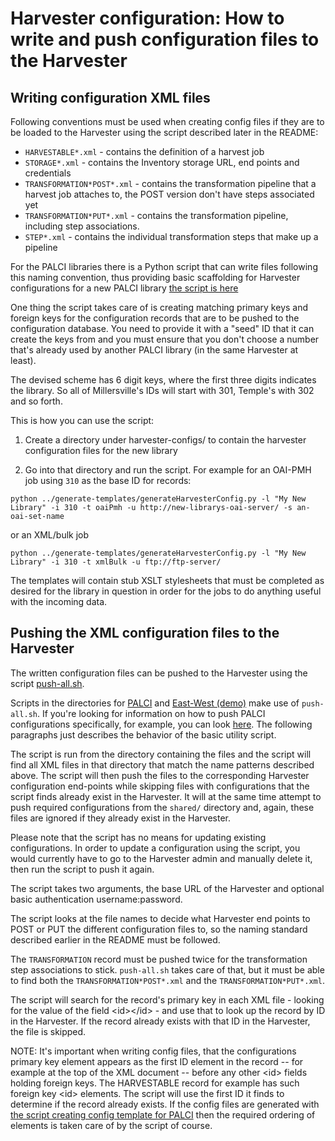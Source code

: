 # Harvester configuration: How to write and push configuration files to the Harvester

## Writing configuration XML files

Following conventions must be used when creating config files if they are to be loaded to the Harvester using the script described later in the README:

- `HARVESTABLE*.xml`  - contains the definition of a harvest job
- `STORAGE*.xml` - contains the Inventory storage URL, end points and credentials
- `TRANSFORMATION*POST*.xml` - contains the transformation pipeline that a harvest job attaches to, the POST version don't have steps associated yet
- `TRANSFORMATION*PUT*.xml` - contains the transformation pipeline, including step associations.
- `STEP*.xml` - contains the individual transformation steps that make up a pipeline

For the PALCI libraries there is a Python script that can write files following this naming convention, thus providing basic scaffolding for Harvester configurations for a new PALCI library [the script is here](../../palci/harvester-configs/generate-templates/generateHarvesterConfig.py)

One thing the script takes care of is creating matching primary keys and foreign keys for the configuration records that are to be pushed to the configuration database. You need to provide it with a "seed" ID that it can create the keys from and you must ensure that you don't choose a number that's already used by another PALCI library (in the same Harvester at least).

The devised scheme has 6 digit keys, where the first three digits indicates the library. So all of Millersville's IDs will start with 301, Temple's with 302 and so forth.

This is how you can use the script:

1) Create a directory under harvester-configs/ to contain the harvester configuration files for the new library

2) Go into that directory and run the script. For example for an OAI-PMH job using `310` as the base ID for records:

  `python ../generate-templates/generateHarvesterConfig.py -l "My New Library" -i 310 -t oaiPmh -u http://new-librarys-oai-server/ -s an-oai-set-name`

or an XML/bulk job

  `python ../generate-templates/generateHarvesterConfig.py -l "My New Library" -i 310 -t xmlBulk -u ftp://ftp-server/`

The templates will contain stub XSLT stylesheets that must be completed as desired for the library in question in order for the jobs to do anything useful with the incoming data.

## Pushing the XML configuration files to the Harvester
The written configuration files can be pushed to the Harvester using the script [push-all.sh](push-all.sh). 

Scripts in the directories for [PALCI](/palci/harvester-configs) and [East-West (demo)](/east-west/harvesting) make use of `push-all.sh`. If you're looking for information on how to push PALCI configurations specifically, for example, you can look [here](/palci/README.md). The following paragraphs just describes the behavior of the basic utility script.

The script is run from the directory containing the files and the script will find all XML files in that directory that match the name patterns described above. The script will then push the files to the corresponding Harvester configuration end-points while skipping files with configurations that the script finds already exist in the Harvester. It will at the same time attempt to push required configurations from the `shared/` directory and, again, these files are ignored if they already exist in the Harvester. 

Please note that the script has no means for updating existing configurations. In order to update a configuration using the script, you would currently have to go to the Harvester admin and manually delete it, then run the script to push it again. 

The script takes two arguments, the base URL of the Harvester and optional basic authentication username:password.

The script looks at the file names to decide what Harvester end points to POST or PUT the different configuration files to, so the naming standard described earlier in the README must be followed. 

The `TRANSFORMATION` record must be pushed twice for the transformation step associations to stick. `push-all.sh` takes care of that, but it must be able to find both the `TRANSFORMATION*POST*.xml` and the `TRANSFORMATION*PUT*.xml`.

The script will search for the record's primary key in each XML file - looking for the value of the field &lt;id&gt;&lt;/id&gt; - and use that to look up the record by ID in the Harvester. If the record already exists with that ID in the Harvester, the file is skipped.

NOTE: It's important when writing config files, that the configurations primary key element appears as the first ID element in the record -- for example at the top of the XML document -- before any other &lt;id&gt; fields holding foreign keys. The HARVESTABLE record for example has such foreign key &lt;id&gt; elements. The script will use the first ID it finds to determine if the record already exists. If the config files are generated with [the script creating config template for PALCI](palci/harvester-configs/generate-templates/generateHarvesterConfig.py) then the required ordering of elements is taken care of by the script of course. 

